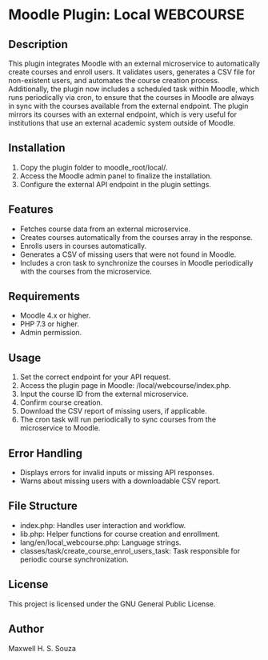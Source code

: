 # Moodle Plugin: Local WEBCOURSE
## Description
This plugin integrates Moodle with an external microservice to automatically create courses and enroll users. It validates users, generates a CSV file for non-existent users, and automates the course creation process. Additionally, the plugin now includes a scheduled task within Moodle, which runs periodically via cron, to ensure that the courses in Moodle are always in sync with the courses available from the external endpoint.
The plugin mirrors its courses with an external endpoint, which is very useful for institutions that use an external academic system outside of Moodle.

## Installation
1. Copy the plugin folder to moodle_root/local/.
2. Access the Moodle admin panel to finalize the installation.
3. Configure the external API endpoint in the plugin settings.

## Features
 - Fetches course data from an external microservice.
 - Creates courses automatically from the courses array in the response.
 - Enrolls users in courses automatically.
 - Generates a CSV of missing users that were not found in Moodle.
 - Includes a cron task to synchronize the courses in Moodle periodically with the courses from the microservice.

## Requirements
 - Moodle 4.x or higher.
 - PHP 7.3 or higher.
 - Admin permission.

## Usage
1. Set the correct endpoint for your API request.
2. Access the plugin page in Moodle: /local/webcourse/index.php.
3. Input the course ID from the external microservice.
4. Confirm course creation.
5. Download the CSV report of missing users, if applicable.
6. The cron task will run periodically to sync courses from the microservice to Moodle.

## Error Handling
 - Displays errors for invalid inputs or missing API responses.
 - Warns about missing users with a downloadable CSV report.

## File Structure
 - index.php: Handles user interaction and workflow.
 - lib.php: Helper functions for course creation and enrollment.
 - lang/en/local_webcourse.php: Language strings.
 - classes/task/create_course_enrol_users_task: Task responsible for periodic course synchronization.

## License
This project is licensed under the GNU General Public License.

## Author
Maxwell H. S. Souza
